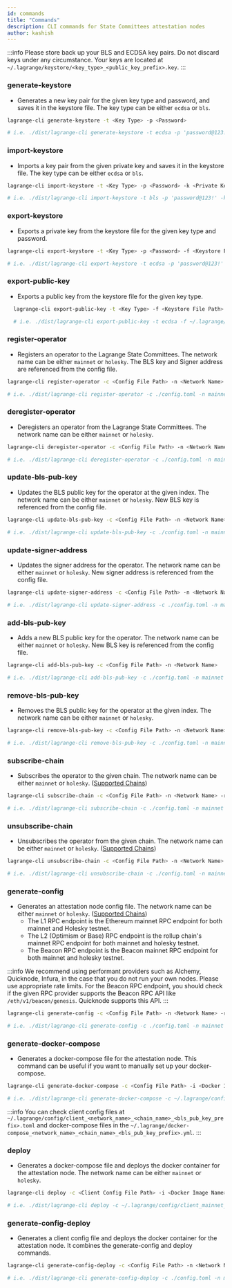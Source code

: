 ```yaml
---
id: commands
title: "Commands"
description: CLI commands for State Committees attestation nodes
author: kashish
---
```


:::info
Please store back up your BLS and ECDSA key pairs. Do not discard keys under any circumstance. Your keys are located at `~/.lagrange/keystore/<key_type>_<public_key_prefix>.key`.
:::

### generate-keystore

- Generates a new key pair for the given key type and password, and saves it in the keystore file. The key type can be either `ecdsa` or `bls`.

```bash
lagrange-cli generate-keystore -t <Key Type> -p <Password>

# i.e. ./dist/lagrange-cli generate-keystore -t ecdsa -p 'password@123!'
```

### import-keystore

- Imports a key pair from the given private key and saves it in the keystore file. The key type can be either `ecdsa` or `bls`.

```bash
lagrange-cli import-keystore -t <Key Type> -p <Password> -k <Private Key>

# i.e. ./dist/lagrange-cli import-keystore -t bls -p 'password@123!' -k 0x1234567890abcdef...
```

### export-keystore

- Exports a private key from the keystore file for the given key type and password.

```bash
lagrange-cli export-keystore -t <Key Type> -p <Password> -f <Keystore File Path>

# i.e. ./dist/lagrange-cli export-keystore -t ecdsa -p 'password@123!' -f ~/.lagrange/keystore/bls_.key
```

### export-public-key

- Exports a public key from the keystore file for the given key type.

```bash
  lagrange-cli export-public-key -t <Key Type> -f <Keystore File Path>

  # i.e. ./dist/lagrange-cli export-public-key -t ecdsa -f ~/.lagrange/keystore/ecdsa_.key
```

### register-operator

- Registers an operator to the Lagrange State Committees. The network name can be either `mainnet` or `holesky`. The BLS key and Signer address are referenced from the config file.

```bash
lagrange-cli register-operator -c <Config File Path> -n <Network Name>

# i.e. ./dist/lagrange-cli register-operator -c ./config.toml -n mainnet
```

### deregister-operator

- Deregisters an operator from the Lagrange State Committees. The network name can be either `mainnet` or `holesky`.

```bash
lagrange-cli deregister-operator -c <Config File Path> -n <Network Name>

# i.e. ./dist/lagrange-cli deregister-operator -c ./config.toml -n mainnet
```

### update-bls-pub-key

- Updates the BLS public key for the operator at the given index. The network name can be either `mainnet` or `holesky`. New BLS key is referenced from the config file.

```bash
lagrange-cli update-bls-pub-key -c <Config File Path> -n <Network Name> -i <Key Index>

# i.e. ./dist/lagrange-cli update-bls-pub-key -c ./config.toml -n mainnet -i 0
```

### update-signer-address

- Updates the signer address for the operator. The network name can be either `mainnet` or `holesky`. New signer address is referenced from the config file.

```bash
lagrange-cli update-signer-address -c <Config File Path> -n <Network Name>

# i.e. ./dist/lagrange-cli update-signer-address -c ./config.toml -n mainnet
```

### add-bls-pub-key

- Adds a new BLS public key for the operator. The network name can be either `mainnet` or `holesky`. New BLS key is referenced from the config file.

```bash
lagrange-cli add-bls-pub-key -c <Config File Path> -n <Network Name>

# i.e. ./dist/lagrange-cli add-bls-pub-key -c ./config.toml -n mainnet
```

### remove-bls-pub-key

- Removes the BLS public key for the operator at the given index. The network name can be either `mainnet` or `holesky`.

```bash
lagrange-cli remove-bls-pub-key -c <Config File Path> -n <Network Name> -i <Key Index>

# i.e. ./dist/lagrange-cli remove-bls-pub-key -c ./config.toml -n mainnet -i 0
```

### subscribe-chain

- Subscribes the operator to the given chain. The network name can be either `mainnet` or `holesky`. ([Supported Chains](/state-committees/operator-guide/supported-chains))

```bash
lagrange-cli subscribe-chain -c <Config File Path> -n <Network Name> -r <Chain Name>

# i.e. ./dist/lagrange-cli subscribe-chain -c ./config.toml -n mainnet -r optimism
```

### unsubscribe-chain

- Unsubscribes the operator from the given chain. The network name can be either `mainnet` or `holesky`. ([Supported Chains](/state-committees/operator-guide/supported-chains))

```bash
lagrange-cli unsubscribe-chain -c <Config File Path> -n <Network Name> -r <Chain Name>

# i.e. ./dist/lagrange-cli unsubscribe-chain -c ./config.toml -n mainnet -r optimism
```

### generate-config

- Generates an attestation node config file. The network name can be either `mainnet` or `holesky`. ([Supported Chains](/state-committees/operator-guide/supported-chains))
  - The L1 RPC endpoint is the Ethereum mainnet RPC endpoint for both mainnet and Holesky testnet.
  - The L2 (Optimism or Base) RPC endpoint is the rollup chain's mainnet RPC endpoint for both mainnet and holesky testnet.
  - The Beacon RPC endpoint is the Beacon mainnet RPC endpoint for both mainnet and holesky testnet.

:::info
We recommend using performant providers such as Alchemy, Quicknode, Infura, in the case that you do not run your own nodes. Please use appropriate rate limits. For the Beacon RPC endpoint, you should check if the given RPC provider supports the Beacon RPC API like `/eth/v1/beacon/genesis`. Quicknode supports this API.
:::

```bash
lagrange-cli generate-config -c <Config File Path> -n <Network Name> -r <Chain Name>

# i.e. ./dist/lagrange-cli generate-config -c ./config.toml -n mainnet -r optimism
```

### generate-docker-compose

- Generates a docker-compose file for the attestation node. This command can be useful if you want to manually set up your docker-compose.

```bash
lagrange-cli generate-docker-compose -c <Config File Path> -i <Docker Image Name>

# i.e. ./dist/lagrange-cli generate-docker-compose -c ~/.lagrange/config/client_mainnet_optimism_.toml -i lagrangelabs/lagrange-node:v0.4.3
```

:::info
You can check client config files at` ~/.lagrange/config/client_<network_name>_<chain_name>_<bls_pub_key_prefix>.toml` and docker-compose files in the `~/.lagrange/docker-compose_<network_name>_<chain_name>_<bls_pub_key_prefix>.yml`.
:::

### deploy

- Generates a docker-compose file and deploys the docker container for the attestation node. The network name can be either `mainnet` or `holesky`.

```bash
lagrange-cli deploy -c <Client Config File Path> -i <Docker Image Name> -p <Prometheus Port>

# i.e. ./dist/lagrange-cli deploy -c ~/.lagrange/config/client_mainnet_optimism_.toml -i lagrangelabs/lagrange-node:v0.4.3 -p 8080
```

### generate-config-deploy

- Generates a client config file and deploys the docker container for the attestation node. It combines the generate-config and deploy commands.

```bash
lagrange-cli generate-config-deploy -c <Config File Path> -n <Network Name> -r <Chain Name> -i <Docker Image Name> -p <Prometheus Port>

# i.e. ./dist/lagrange-cli generate-config-deploy -c ./config.toml -n mainnet -r optimism -i lagrangelabs/lagrange-node:v0.4.3 -p 8080
```
